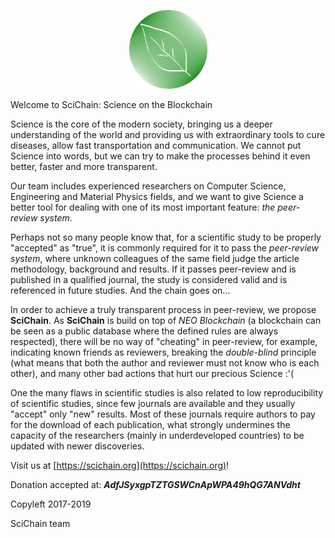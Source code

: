 <p align="center">
    <img
      src="https://github.com/SciChain/scichain.github.io/blob/master/assets/logo/scichain_legacy_logo.png?raw=true"
      width="125px;" />
</p>

Welcome to SciChain: Science on the Blockchain

Science is the core of the modern society, bringing us a deeper understanding of the world and
providing us with extraordinary tools to cure diseases, allow fast transportation and communication.
We cannot put Science into words, but we can try to make the processes behind it even better, faster
and more transparent.

Our team includes experienced researchers on Computer Science, Engineering and Material Physics fields,
and we want to give Science a better tool for dealing with one of its most important feature: _the peer-review system_.

Perhaps not so many people know that, for a scientific study to be properly "accepted" as "true", it is
commonly required for it to pass the _peer-review system_, where unknown colleagues of the same field
judge the article methodology, background and results. If it passes peer-review and is published in
a qualified journal, the study is considered valid and is referenced in future studies. And the chain goes on...

In order to achieve a truly transparent process in peer-review, we propose <b>SciChain</b>. As <b>SciChain</b> is
build on top of _NEO Blockchain_ (a blockchain can be seen as a public database where the defined rules are always
respected), there will be no way of "cheating" in peer-review, for example, indicating known friends as reviewers,
breaking the _double-blind_ principle (what means that both the author and reviewer must not know who is each other),
and many other bad actions that hurt our precious Science :'(

One the many flaws in scientific studies is also related to low reproducibility of scientific studies, since few journals are available and they
usually "accept" only "new" results. Most of these journals require authors to pay for the download of each publication, what strongly undermines
the capacity of the researchers (mainly in underdeveloped countries) to be updated with newer discoveries.

Visit us at [https://scichain.org](https://scichain.org)!

Donation accepted at: **_AdfJSyxgpTZTGSWCnApWPA49hQG7ANVdht_**

Copyleft 2017-2019

SciChain team
